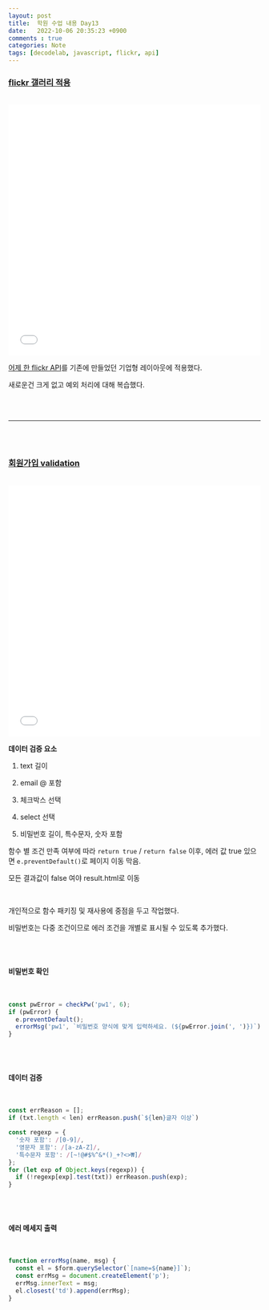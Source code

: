 ```yaml
---
layout: post
title:  학원 수업 내용 Day13
date:   2022-10-06 20:35:23 +0900
comments : true
categories: Note
tags: [decodelab, javascript, flickr, api]
---
```



### [flickr 갤러리 적용](/decodelab/221006/layout_practice/gallery.html)

<br>

<iframe src='/decodelab/221006/layout_practice/gallery.html' frameborder='0' width='100%' height='500px'></iframe>

<br>

[어제 한 flickr API](/note/2022/10/05/decodelab-study-day12.html)를 기존에 만들었던 기업형 레이아웃에 적용했다.

새로운건 크게 없고 예외 처리에 대해 복습했다.

<br><br>
<hr>
<br><br>

### [회원가입 validation](/decodelab/221006/form/)

<br>

<iframe src='/decodelab/221006/form/' frameborder='0' width='100%' height='500px'></iframe>

<br>

**데이터 검증 요소**

1. text 길이

2. email @ 포함

3. 체크박스 선택

4. select 선택

5. 비밀번호 길이, 특수문자, 숫자 포함

함수 별 조건 만족 여부에 따라 `return true` / `return false` 이후, 에러 값 true 있으면 `e.preventDefault()`로 페이지 이동 막음.

모든 결과값이 false 여야 result.html로 이동

<br>

개인적으로 함수 패키징 및 재사용에 중점을 두고 작업했다.

비밀번호는 다중 조건이므로 에러 조건을 개별로 표시될 수 있도록 추가했다.

<br><br>

#### 비밀번호 확인

<br>

```javascript
const pwError = checkPw('pw1', 6);
if (pwError) {
  e.preventDefault();
  errorMsg('pw1', `비밀번호 양식에 맞게 입력하세요. (${pwError.join(', ')})`);
}
```

<br><br>

#### 데이터 검증

<br>

```javascript
const errReason = [];
if (txt.length < len) errReason.push(`${len}글자 이상`)

const regexp = {
  '숫자 포함': /[0-9]/,
  '영문자 포함': /[a-zA-Z]/,
  '특수문자 포함': /[~!@#$%^&*()_+?<>₩]/
};
for (let exp of Object.keys(regexp)) {
  if (!regexp[exp].test(txt)) errReason.push(exp);
}
```

<br><br>

#### 에러 메세지 출력

<br>

```javascript
function errorMsg(name, msg) {
  const el = $form.querySelector(`[name=${name}]`);
  const errMsg = document.createElement('p');
  errMsg.innerText = msg;
  el.closest('td').append(errMsg);
}
```

<br> 

